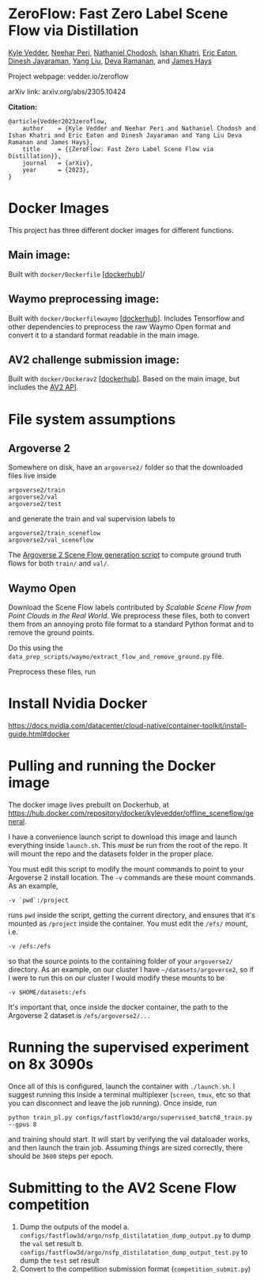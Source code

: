 # ZeroFlow: Fast Zero Label Scene Flow via Distillation

[Kyle Vedder](http://vedder.io), [Neehar Peri](http://www.neeharperi.com/), [Nathaniel Chodosh](https://scholar.google.com/citations?user=b4qKr7gAAAAJ&hl=en), [Ishan Khatri](https://ishan.khatri.io/), [Eric Eaton](https://www.seas.upenn.edu/~eeaton/), [Dinesh Jayaraman](https://www.seas.upenn.edu/~dineshj/), [Yang Liu](https://youngleox.github.io/), [Deva Ramanan](https://www.cs.cmu.edu/~deva/), and [James Hays](https://faculty.cc.gatech.edu/~hays/)

Project webpage: vedder.io/zeroflow

arXiv link: arxiv.org/abs/2305.10424

**Citation:**

```
@article{Vedder2023zeroflow,
    author    = {Kyle Vedder and Neehar Peri and Nathaniel Chodosh and Ishan Khatri and Eric Eaton and Dinesh Jayaraman and Yang Liu Deva Ramanan and James Hays},
    title     = {{ZeroFlow: Fast Zero Label Scene Flow via Distillation}},
    journal   = {arXiv},
    year      = {2023},
}
```

# Docker Images

This project has three different docker images for different functions.

## Main image: 

Built with `docker/Dockerfile` [[dockerhub](https://hub.docker.com/repository/docker/kylevedder/zeroflow)]/

## Waymo preprocessing image:

Built with `docker/Dockerfilewaymo` [[dockerhub](https://hub.docker.com/repository/docker/kylevedder/zeroflow_waymo)]. Includes Tensorflow and other dependencies to preprocess the raw Waymo Open format and convert it to a standard format readable in the main image.

## AV2 challenge submission image:

Built with `docker/Dockerav2` [[dockerhub](https://hub.docker.com/repository/docker/kylevedder/zeroflow_av2)]. Based on the main image, but includes the [AV2 API](https://github.com/argoverse/av2-api).

# File system assumptions

## Argoverse 2

Somewhere on disk, have an `argoverse2/` folder so that the downloaded files live inside

```
argoverse2/train
argoverse2/val
argoverse2/test
```

and generate the train and val supervision labels to

```
argoverse2/train_sceneflow
argoverse2/val_sceneflow
```


The [Argoverse 2 Scene Flow generation script](https://github.com/nchodosh/argoverse2-sf) to compute ground truth flows for both `train/` and `val/`.

## Waymo Open

Download the Scene Flow labels contributed by _Scalable Scene Flow from Point Clouds in the Real World_. We preprocess these files, both to convert them from an annoying proto file format to a standard Python format and to remove the ground points.

Do this using the `data_prep_scripts/waymo/extract_flow_and_remove_ground.py` file.

Preprocess these files, run 

# Install Nvidia Docker 

https://docs.nvidia.com/datacenter/cloud-native/container-toolkit/install-guide.html#docker

# Pulling and running the Docker image

The docker image lives prebuilt on Dockerhub, at https://hub.docker.com/repository/docker/kylevedder/offline_sceneflow/general.

I have a convenience launch script to download this image and launch everything inside `launch.sh`. This *must* be run from the root of the repo. It will mount the repo and the datasets folder in the proper place. 

You must edit this script to modify the mount commands to point to your Argoverse 2 install location. The `-v` commands are these mount commands. As an example,

```
-v `pwd`:/project
```

runs `pwd` inside the script, getting the current directory, and ensures that it's mounted as `/project` inside the container. You must edit the `/efs/` mount, i.e.

```
-v /efs:/efs 
```

so that the source points to the containing folder of your `argoverse2/` directory. As an example, on our cluster I have `~/datasets/argoverse2`, so if I were to run this on our cluster I would modify these mounts to be

```
-v $HOME/datasets:/efs
```

It's important that, once inside the docker container, the path to the Argoverse 2 dataset is `/efs/argoverse2/...`

# Running the supervised experiment on 8x 3090s

Once all of this is configured, launch the container with `./launch.sh`. I suggest running this inside a terminal multiplexer (`screen`, `tmux`, etc so that you can disconnect and leave the job running). Once inside, run 

```
python train_pl.py configs/fastflow3d/argo/supervised_batch8_train.py --gpus 8
```

and training should start. It will start by verifying the val dataloader works, and then launch the train job. Assuming things are sized correctly, there should be `3600` steps per epoch.

# Submitting to the AV2 Scene Flow competition

1. Dump the outputs of the model
    a. `configs/fastflow3d/argo/nsfp_distilatation_dump_output.py` to dump the `val` set result
    b. `configs/fastflow3d/argo/nsfp_distilatation_dump_output_test.py` to dump the `test` set result
2. Convert to the competition submission format (`competition_submit.py`)